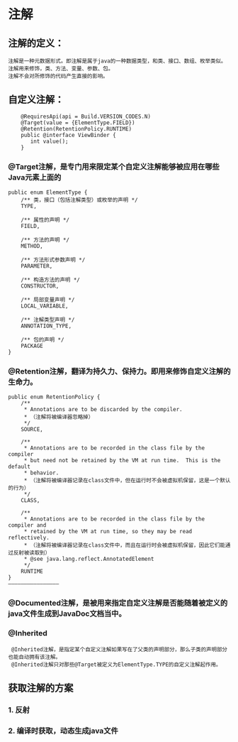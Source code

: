 # 注解

## 注解的定义：
    注解是一种元数据形式。即注解是属于java的一种数据类型，和类、接口、数组、枚举类似。
    注解用来修饰，类、方法、变量、参数、包。
    注解不会对所修饰的代码产生直接的影响。
    
## 自定义注解：   
~~~
    @RequiresApi(api = Build.VERSION_CODES.N)
    @Target(value = {ElementType.FIELD})
    @Retention(RetentionPolicy.RUNTIME)
    public @interface ViewBinder {
       int value();
    }
~~~
    
### @Target注解，是专门用来限定某个自定义注解能够被应用在哪些Java元素上面的    
    public enum ElementType {
        /** 类，接口（包括注解类型）或枚举的声明 */
        TYPE,
    
        /** 属性的声明 */
        FIELD,
    
        /** 方法的声明 */
        METHOD,
    
        /** 方法形式参数声明 */
        PARAMETER,
    
        /** 构造方法的声明 */
        CONSTRUCTOR,
    
        /** 局部变量声明 */
        LOCAL_VARIABLE,
    
        /** 注解类型声明 */
        ANNOTATION_TYPE,
    
        /** 包的声明 */
        PACKAGE
    }
    
### @Retention注解，翻译为持久力、保持力。即用来修饰自定义注解的生命力。
    public enum RetentionPolicy {
        /**
         * Annotations are to be discarded by the compiler.
         * （注解将被编译器忽略掉）
         */
        SOURCE,
    
        /**
         * Annotations are to be recorded in the class file by the compiler
         * but need not be retained by the VM at run time.  This is the default
         * behavior.
         * （注解将被编译器记录在class文件中，但在运行时不会被虚拟机保留，这是一个默认的行为）
         */
        CLASS,
    
        /**
         * Annotations are to be recorded in the class file by the compiler and
         * retained by the VM at run time, so they may be read reflectively.
         * （注解将被编译器记录在class文件中，而且在运行时会被虚拟机保留，因此它们能通过反射被读取到）
         * @see java.lang.reflect.AnnotatedElement
         */
        RUNTIME
    }
    ————————————————
    
### @Documented注解，是被用来指定自定义注解是否能随着被定义的java文件生成到JavaDoc文档当中。

### @Inherited
     @Inherited注解，是指定某个自定义注解如果写在了父类的声明部分，那么子类的声明部分也能自动拥有该注解。
     @Inherited注解只对那些@Target被定义为ElementType.TYPE的自定义注解起作用。   
    
##  获取注解的方案
### 1. 反射
### 2. 编译时获取，动态生成java文件    
